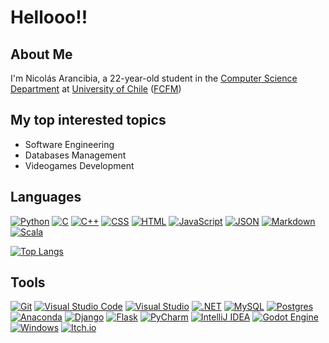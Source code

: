 # Hellooo!!

##  About Me 

I'm Nicolás Arancibia, a 22-year-old student in the [Computer Science Department](https://www.dcc.uchile.cl/) at [University of Chile](https://uchile.cl/) ([FCFM](https://ingenieria.uchile.cl/))

## My top interested topics

- Software Engineering
- Databases Management
- Videogames Development

## Languages

[![Python](https://img.shields.io/badge/Python-3776AB?logo=python&logoColor=fff)](#)
[![C](https://img.shields.io/badge/C-00599C?logo=c&logoColor=white)](#)
[![C++](https://img.shields.io/badge/C++-%2300599C.svg?logo=c%2B%2B&logoColor=white)](#)
[![CSS](https://img.shields.io/badge/CSS-1572B6?logo=css3&logoColor=fff)](#)
[![HTML](https://img.shields.io/badge/HTML-%23E34F26.svg?logo=html5&logoColor=white)](#)
[![JavaScript](https://img.shields.io/badge/JavaScript-F7DF1E?logo=javascript&logoColor=000)](#)
[![JSON](https://img.shields.io/badge/JSON-000?logo=json&logoColor=fff)](#)
[![Markdown](https://img.shields.io/badge/Markdown-%23000000.svg?logo=markdown&logoColor=white)](#)
[![Scala](https://img.shields.io/badge/Scala-%23DC322F.svg?logo=scala&logoColor=white)](#)


[![Top Langs](https://github-readme-stats.vercel.app/api/top-langs/?username=nicoaranc&hide=makefile,shell,Batchfile,Assembly,GDB&langs_count=10&theme=algolia&layout=donut&size_weight=0.5&count_weight=0.5)](https://github.com/nicoaranc/github-readme-stats)

## Tools

[![Git](https://img.shields.io/badge/Git-F05032?logo=git&logoColor=fff)](#)
[![Visual Studio Code](https://custom-icon-badges.demolab.com/badge/Visual%20Studio%20Code-0078d7.svg?logo=vsc&logoColor=white)](#)
[![Visual Studio](https://custom-icon-badges.demolab.com/badge/Visual%20Studio-5C2D91.svg?&logo=visual-studio&logoColor=white)](#)
[![.NET](https://img.shields.io/badge/.NET-512BD4?logo=dotnet&logoColor=fff)](#)
[![MySQL](https://img.shields.io/badge/MySQL-4479A1?logo=mysql&logoColor=fff)](#)
[![Postgres](https://img.shields.io/badge/Postgres-%23316192.svg?logo=postgresql&logoColor=white)](#)
[![Anaconda](https://img.shields.io/badge/Anaconda-44A833?logo=anaconda&logoColor=fff)](#)
[![Django](https://img.shields.io/badge/Django-%23092E20.svg?logo=django&logoColor=white)](#)
[![Flask](https://img.shields.io/badge/Flask-000?logo=flask&logoColor=fff)](#)
[![PyCharm](https://img.shields.io/badge/PyCharm-000?logo=pycharm&logoColor=fff)](#)
[![IntelliJ IDEA](https://img.shields.io/badge/IntelliJIDEA-000000.svg?logo=intellij-idea&logoColor=white)](#)
[![Godot Engine](https://img.shields.io/badge/Godot-%23FFFFFF.svg?logo=godot-engine)](#)
[![Windows](https://custom-icon-badges.demolab.com/badge/Windows-0078D6?logo=windows11&logoColor=white)](#)
[![Itch.io](https://img.shields.io/badge/itch.io-%23FF0B34.svg?logo=Itch.io&logoColor=white)](#)

